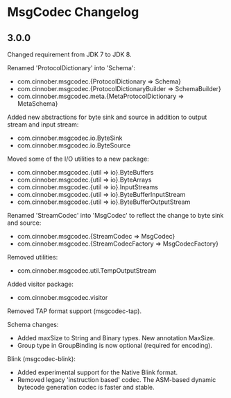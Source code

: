# MsgCodec Changelog

## 3.0.0

Changed requirement from JDK 7 to JDK 8.

Renamed 'ProtocolDictionary' into 'Schema':

 - com.cinnober.msgcodec.{ProtocolDictionary => Schema}
 - com.cinnober.msgcodec.{ProtocolDictionaryBuilder => SchemaBuilder}
 - com.cinnober.msgcodec.meta.{MetaProtocolDictionary => MetaSchema}

Added new abstractions for byte sink and source in addition to
output stream and input stream:

 - com.cinnober.msgcodec.io.ByteSink
 - com.cinnober.msgcodec.io.ByteSource

Moved some of the I/O utilities to a new package:

 - com.cinnober.msgcodec.{util => io}.ByteBuffers
 - com.cinnober.msgcodec.{util => io}.ByteArrays
 - com.cinnober.msgcodec.{util => io}.InputStreams
 - com.cinnober.msgcodec.{util => io}.ByteBufferInputStream
 - com.cinnober.msgcodec.{util => io}.ByteBufferOutputStream

Renamed 'StreamCodec' into 'MsgCodec' to reflect the change
to byte sink and source:

 - com.cinnober.msgcodec.{StreamCodec => MsgCodec}
 - com.cinnober.msgcodec.{StreamCodecFactory => MsgCodecFactory}

Removed utilities:

 - com.cinnober.msgcodec.util.TempOutputStream
 
Added visitor package:

 - com.cinnober.msgcodec.visitor

Removed TAP format support (msgcodec-tap).

Schema changes:

 - Added maxSize to String and Binary types. New annotation MaxSize.
 - Group type in GroupBinding is now optional (required for encoding).
 
Blink (msgcodec-blink):

 - Added experimental support for the Native Blink format.
 - Removed legacy 'instruction based' codec. The ASM-based dynamic bytecode generation codec is faster and stable.
